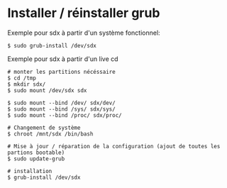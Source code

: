 # Installer / réinstaller grub

Exemple pour sdx à partir d'un système fonctionnel:

    $ sudo grub-install /dev/sdx

Exemple pour sdx à partir d'un live cd

    # monter les partitions nécéssaire
    $ cd /tmp
    $ mkdir sdx/
    $ sudo mount /dev/sdx sdx
    
    $ sudo mount --bind /dev/ sdx/dev/
    $ sudo mount --bind /sys/ sdx/sys/
    $ sudo mount --bind /proc/ sdx/proc/

    # Changement de système
    $ chroot /mnt/sdx /bin/bash
    
    # Mise à jour / réparation de la configuration (ajout de toutes les partions bootable)
    $ sudo update-grub  
    
    # installation
    $ grub-install /dev/sdx

